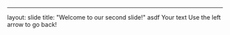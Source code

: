 ---
layout: slide
title: "Welcome to our second slide!"
asdf
Your text
Use the left arrow to go back!
